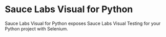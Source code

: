 # Sauce Labs Visual for Python

Sauce Labs Visual for Python exposes Sauce Labs Visual Testing for your Python project with Selenium.
